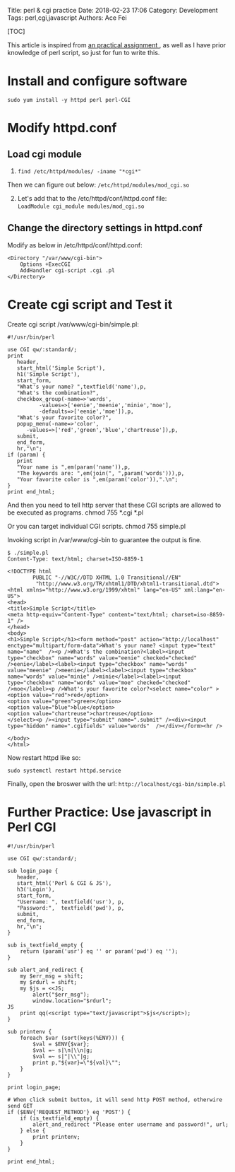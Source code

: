 Title: perl & cgi practice
Date: 2018-02-23 17:06
Category: Development
Tags: perl,cgi,javascript
Authors: Ace Fei


[TOC]

This article is inspired from [an practical assignment ](http://cgi.csc.liv.ac.uk/~ullrich/COMP284/assignment1N-2017-18.html), as well as I have prior knowledge of perl script, so just for fun to write this.

# Install and configure software
```
sudo yum install -y httpd perl perl-CGI
```

# Modify httpd.conf

## Load cgi module

1. `find /etc/httpd/modules/ -iname "*cgi*"`

Then we can figure out below:
`/etc/httpd/modules/mod_cgi.so`

2. Let's add that to the /etc/httpd/conf/httpd.conf file:  
`LoadModule cgi_module modules/mod_cgi.so`

## Change the directory settings in httpd.conf
Modify as below in /etc/httpd/conf/httpd.conf:
```
<Directory "/var/www/cgi-bin">
    Options +ExecCGI
    AddHandler cgi-script .cgi .pl
</Directory>
```

# Create cgi script and Test it
Create cgi script /var/www/cgi-bin/simple.pl:
```
#!/usr/bin/perl

use CGI qw/:standard/;
print
   header,
   start_html('Simple Script'),
   h1('Simple Script'),
   start_form,
   "What's your name? ",textfield('name'),p,
   "What's the combination?",
   checkbox_group(-name=>'words',
          -values=>['eenie','meenie','minie','moe'],
          -defaults=>['eenie','moe']),p,
   "What's your favorite color?",
   popup_menu(-name=>'color',
      -values=>['red','green','blue','chartreuse']),p,
   submit,
   end_form,
   hr,"\n";
if (param) {
   print
   "Your name is ",em(param('name')),p,
   "The keywords are: ",em(join(", ",param('words'))),p,
   "Your favorite color is ",em(param('color')),".\n";
}
print end_html;
```

And then you need to tell http server that these CGI scripts are allowed to be executed as programs.
chmod 755 *.cgi *.pl

Or you can target individual CGI scripts.
chmod 755 simple.pl

Invoking script in /var/www/cgi-bin to guarantee the output is fine.
```
$ ./simple.pl 
Content-Type: text/html; charset=ISO-8859-1

<!DOCTYPE html
        PUBLIC "-//W3C//DTD XHTML 1.0 Transitional//EN"
         "http://www.w3.org/TR/xhtml1/DTD/xhtml1-transitional.dtd">
<html xmlns="http://www.w3.org/1999/xhtml" lang="en-US" xml:lang="en-US">
<head>
<title>Simple Script</title>
<meta http-equiv="Content-Type" content="text/html; charset=iso-8859-1" />
</head>
<body>
<h1>Simple Script</h1><form method="post" action="http://localhost" enctype="multipart/form-data">What's your name? <input type="text" name="name"  /><p />What's the combination?<label><input type="checkbox" name="words" value="eenie" checked="checked" />eenie</label><label><input type="checkbox" name="words" value="meenie" />meenie</label><label><input type="checkbox" name="words" value="minie" />minie</label><label><input type="checkbox" name="words" value="moe" checked="checked" />moe</label><p />What's your favorite color?<select name="color" >
<option value="red">red</option>
<option value="green">green</option>
<option value="blue">blue</option>
<option value="chartreuse">chartreuse</option>
</select><p /><input type="submit" name=".submit" /><div><input type="hidden" name=".cgifields" value="words"  /></div></form><hr />

</body>
</html>
```
Now restart httpd like so:
```
sudo systemctl restart httpd.service
```

Finally, open the broswer with the url:
`http://localhost/cgi-bin/simple.pl`

# Further Practice: Use javascript in Perl CGI
```
#!/usr/bin/perl

use CGI qw/:standard/;

sub login_page {
   header,
   start_html('Perl & CGI & JS'),
   h3('Login'),
   start_form,
   "Username: ", textfield('usr'), p,
   "Password:",  textfield('pwd'), p,
   submit,
   end_form,
   hr,"\n";
}

sub is_textfield_empty {
    return (param('usr') eq '' or param('pwd') eq '');
}

sub alert_and_redirect {
    my $err_msg = shift;
    my $rdurl = shift;
    my $js = <<JS;
        alert("$err_msg");
        window.location="$rdurl";
JS
    print qq(<script type="text/javascript">$js</script>);
}

sub printenv {
    foreach $var (sort(keys(%ENV))) {
        $val = $ENV{$var};
        $val =~ s|\n|\\n|g;
        $val =~ s|"|\\"|g;
        print p,"${var}=\"${val}\"";
    }
}

print login_page;

# When click submit button, it will send http POST method, otherwire send GET
if ($ENV{'REQUEST_METHOD'} eq 'POST') {
    if (is_textfield_empty) {
        alert_and_redirect "Please enter username and password!", url;
    } else {
        print printenv;
    }
}

print end_html;

```


